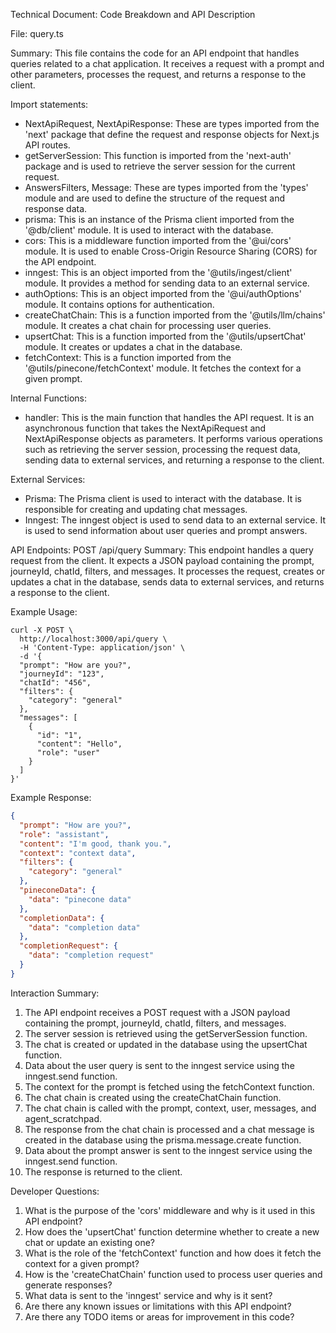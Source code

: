 Technical Document: Code Breakdown and API Description

File: query.ts

Summary:
This file contains the code for an API endpoint that handles queries related to a chat application. It receives a request with a prompt and other parameters, processes the request, and returns a response to the client.

Import statements:
- NextApiRequest, NextApiResponse: These are types imported from the 'next' package that define the request and response objects for Next.js API routes.
- getServerSession: This function is imported from the 'next-auth' package and is used to retrieve the server session for the current request.
- AnswersFilters, Message: These are types imported from the 'types' module and are used to define the structure of the request and response data.
- prisma: This is an instance of the Prisma client imported from the '@db/client' module. It is used to interact with the database.
- cors: This is a middleware function imported from the '@ui/cors' module. It is used to enable Cross-Origin Resource Sharing (CORS) for the API endpoint.
- inngest: This is an object imported from the '@utils/ingest/client' module. It provides a method for sending data to an external service.
- authOptions: This is an object imported from the '@ui/authOptions' module. It contains options for authentication.
- createChatChain: This is a function imported from the '@utils/llm/chains' module. It creates a chat chain for processing user queries.
- upsertChat: This is a function imported from the '@utils/upsertChat' module. It creates or updates a chat in the database.
- fetchContext: This is a function imported from the '@utils/pinecone/fetchContext' module. It fetches the context for a given prompt.

Internal Functions:
- handler: This is the main function that handles the API request. It is an asynchronous function that takes the NextApiRequest and NextApiResponse objects as parameters. It performs various operations such as retrieving the server session, processing the request data, sending data to external services, and returning a response to the client.

External Services:
- Prisma: The Prisma client is used to interact with the database. It is responsible for creating and updating chat messages.
- Inngest: The inngest object is used to send data to an external service. It is used to send information about user queries and prompt answers.

API Endpoints:
POST /api/query
Summary: This endpoint handles a query request from the client. It expects a JSON payload containing the prompt, journeyId, chatId, filters, and messages. It processes the request, creates or updates a chat in the database, sends data to external services, and returns a response to the client.

Example Usage:
```
curl -X POST \
  http://localhost:3000/api/query \
  -H 'Content-Type: application/json' \
  -d '{
  "prompt": "How are you?",
  "journeyId": "123",
  "chatId": "456",
  "filters": {
    "category": "general"
  },
  "messages": [
    {
      "id": "1",
      "content": "Hello",
      "role": "user"
    }
  ]
}'
```

Example Response:
```json
{
  "prompt": "How are you?",
  "role": "assistant",
  "content": "I'm good, thank you.",
  "context": "context data",
  "filters": {
    "category": "general"
  },
  "pineconeData": {
    "data": "pinecone data"
  },
  "completionData": {
    "data": "completion data"
  },
  "completionRequest": {
    "data": "completion request"
  }
}
```

Interaction Summary:
1. The API endpoint receives a POST request with a JSON payload containing the prompt, journeyId, chatId, filters, and messages.
2. The server session is retrieved using the getServerSession function.
3. The chat is created or updated in the database using the upsertChat function.
4. Data about the user query is sent to the inngest service using the inngest.send function.
5. The context for the prompt is fetched using the fetchContext function.
6. The chat chain is created using the createChatChain function.
7. The chat chain is called with the prompt, context, user, messages, and agent_scratchpad.
8. The response from the chat chain is processed and a chat message is created in the database using the prisma.message.create function.
9. Data about the prompt answer is sent to the inngest service using the inngest.send function.
10. The response is returned to the client.

Developer Questions:
1. What is the purpose of the 'cors' middleware and why is it used in this API endpoint?
2. How does the 'upsertChat' function determine whether to create a new chat or update an existing one?
3. What is the role of the 'fetchContext' function and how does it fetch the context for a given prompt?
4. How is the 'createChatChain' function used to process user queries and generate responses?
5. What data is sent to the 'inngest' service and why is it sent?
6. Are there any known issues or limitations with this API endpoint?
7. Are there any TODO items or areas for improvement in this code?